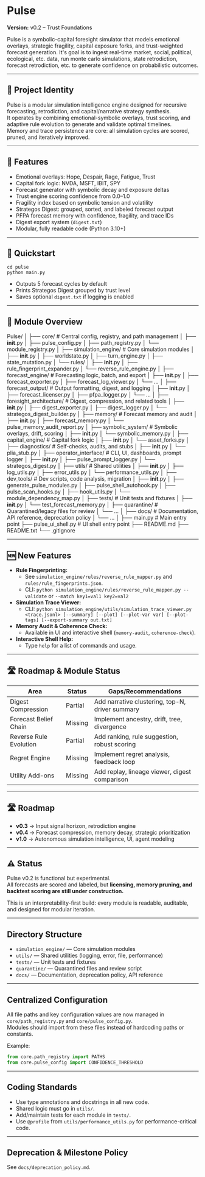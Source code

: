 # Pulse

**Version:** v0.2 – Trust Foundations

Pulse is a symbolic-capital foresight simulator that models emotional overlays, strategic fragility, capital exposure forks, and trust-weighted forecast generation.
It's goal is to ingest real-time market, social, political, ecological, etc. data, run monte carlo simulations, state retrodiction, forecast retrodiction, etc. to generate confidence on probabilistic outcomes. 

---

## 🧬 Project Identity

Pulse is a modular simulation intelligence engine designed for recursive forecasting, retrodiction, and capital/narrative strategy synthesis.  
It operates by combining emotional-symbolic overlays, trust scoring, and adaptive rule evolution to generate and validate optimal timelines.  
Memory and trace persistence are core: all simulation cycles are scored, pruned, and iteratively improved.

---

## 🔧 Features

- Emotional overlays: Hope, Despair, Rage, Fatigue, Trust
- Capital fork logic: NVDA, MSFT, IBIT, SPY
- Forecast generator with symbolic decay and exposure deltas
- Trust engine scoring confidence from 0.0–1.0
- Fragility index based on symbolic tension and volatility
- Strategos Digest: grouped, sorted, and labeled forecast output
- PFPA forecast memory with confidence, fragility, and trace IDs
- Digest export system (`digest.txt`)
- Modular, fully readable code (Python 3.10+)

---

## 🚀 Quickstart

    cd pulse
    python main.py

- Outputs 5 forecast cycles by default
- Prints Strategos Digest grouped by trust level
- Saves optional `digest.txt` if logging is enabled

---

## 📂 Module Overview

Pulse/
│
├── core/                  # Central config, registry, and path management
│   ├── __init__.py
│   ├── pulse_config.py
│   ├── path_registry.py
│   └── module_registry.py
│
├── simulation_engine/     # Core simulation modules
│   ├── __init__.py
│   ├── worldstate.py
│   ├── turn_engine.py
│   ├── state_mutation.py
│   └── rules/
│       ├── __init__.py
│       ├── rule_fingerprint_expander.py
│       └── reverse_rule_engine.py
│
├── forecast_engine/       # Forecasting logic, batch, and export
│   ├── __init__.py
│   ├── forecast_exporter.py
│   ├── forecast_log_viewer.py
│   └── ...
│
├── forecast_output/       # Output formatting, digest, and logging
│   ├── __init__.py
│   ├── forecast_licenser.py
│   ├── pfpa_logger.py
│   └── ...
│
├── foresight_architecture/  # Digest, compression, and related tools
│   ├── __init__.py
│   ├── digest_exporter.py
│   ├── digest_logger.py
│   └── strategos_digest_builder.py
│
├── memory/                # Forecast memory and audit
│   ├── __init__.py
│   ├── forecast_memory.py
│   └── pulse_memory_audit_report.py
│
├── symbolic_system/       # Symbolic overlays, drift, scoring
│   ├── __init__.py
│   └── symbolic_memory.py
│
├── capital_engine/        # Capital fork logic
│   ├── __init__.py
│   └── asset_forks.py
│
├── diagnostics/           # Self-checks, audits, and stubs
│   ├── __init__.py
│   └── plia_stub.py
│
├── operator_interface/    # CLI, UI, dashboards, prompt logger
│   ├── __init__.py
│   ├── pulse_prompt_logger.py
│   └── strategos_digest.py
│
├── utils/                 # Shared utilities
│   ├── __init__.py
│   ├── log_utils.py
│   ├── error_utils.py
│   └── performance_utils.py
│
├── dev_tools/             # Dev scripts, code analysis, migration
│   ├── __init__.py
│   ├── generate_pulse_modules.py
│   ├── pulse_shell_autohook.py
│   ├── pulse_scan_hooks.py
│   ├── hook_utils.py
│   └── module_dependency_map.py
│
├── tests/                 # Unit tests and fixtures
│   ├── __init__.py
│   └── test_forecast_memory.py
│
├── quarantine/            # Quarantined/legacy files for review
│   └── ...
│
├── docs/                  # Documentation, API reference, deprecation policy
│   └── ...
│
├── main.py                # Main entry point
├── pulse_ui_shell.py      # UI shell entry point
├── README.md
├── README.txt
└── .gitignore

---

## 🆕 New Features

- **Rule Fingerprinting:**  
  - See `simulation_engine/rules/reverse_rule_mapper.py` and `rules/rule_fingerprints.json`.
  - CLI: `python simulation_engine/rules/reverse_rule_mapper.py --validate` or `--match key1=val1 key2=val2`
- **Simulation Trace Viewer:**  
  - CLI: `python simulation_engine/utils/simulation_trace_viewer.py <trace.jsonl> [--summary] [--plot] [--plot-var var] [--plot-tags] [--export-summary out.txt]`
- **Memory Audit & Coherence Check:**  
  - Available in UI and interactive shell (`memory-audit`, `coherence-check`).
- **Interactive Shell Help:**  
  - Type `help` for a list of commands and usage.

---

## 🛣 Roadmap & Module Status

| Area                    | Status      | Gaps/Recommendations                                 |
|-------------------------|------------|------------------------------------------------------|
| Digest Compression      | Partial     | Add narrative clustering, top-N, driver summary      |
| Forecast Belief Chain   | Missing     | Implement ancestry, drift, tree, divergence          |
| Reverse Rule Evolution  | Partial     | Add ranking, rule suggestion, robust scoring         |
| Regret Engine           | Missing     | Implement regret analysis, feedback loop             |
| Utility Add-ons         | Missing     | Add replay, lineage viewer, digest comparison        |

---

## 🛣 Roadmap

- **v0.3** → Input signal horizon, retrodiction engine
- **v0.4** → Forecast compression, memory decay, strategic prioritization
- **v1.0** → Autonomous simulation intelligence, UI, agent modeling

---

## ⚠️ Status

Pulse v0.2 is functional but experimental.  
All forecasts are scored and labeled, but **licensing, memory pruning, and backtest scoring are still under construction.**

This is an interpretability-first build: every module is readable, auditable, and designed for modular iteration.

---

## Directory Structure

- `simulation_engine/` — Core simulation modules
- `utils/` — Shared utilities (logging, error, file, performance)
- `tests/` — Unit tests and fixtures
- `quarantine/` — Quarantined files and review script
- `docs/` — Documentation, deprecation policy, API reference

---

## Centralized Configuration

All file paths and key configuration values are now managed in `core/path_registry.py` and `core/pulse_config.py`.  
Modules should import from these files instead of hardcoding paths or constants.

Example:
```python
from core.path_registry import PATHS
from core.pulse_config import CONFIDENCE_THRESHOLD
```

---

## Coding Standards

- Use type annotations and docstrings in all new code.
- Shared logic must go in `utils/`.
- Add/maintain tests for each module in `tests/`.
- Use `@profile` from `utils/performance_utils.py` for performance-critical code.

---

## Deprecation & Milestone Policy

See `docs/deprecation_policy.md`.

